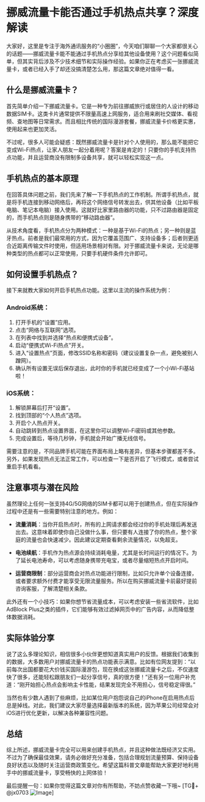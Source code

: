 # 挪威流量卡能否通过手机热点共享？深度解读

大家好，这里是专注于海外通讯服务的“小圈圈”，今天咱们聊聊一个大家都很关心的话题——挪威流量卡能不能通过手机热点分享给其他设备使用？这个问题看似简单，但其实背后涉及不少技术细节和实际操作经验。如果你正在考虑买一张挪威流量卡，或者已经入手了却还没搞清楚怎么用，那这篇文章绝对值得一看。

## 什么是挪威流量卡？

首先简单介绍一下挪威流量卡。它是一种专为前往挪威旅行或居住的人设计的移动数据SIM卡。这类卡片通常提供不限量高速上网服务，适合用来刷社交媒体、看视频、查地图等日常需求。而且相比传统的国际漫游套餐，挪威流量卡价格更实惠，使用起来也更加灵活。

不过呢，很多人可能会疑惑：既然挪威流量卡是针对个人使用的，那么能不能把它变成Wi-Fi热点，让家人朋友一起分着用呢？答案是肯定的！只要你的手机支持热点功能，并且运营商没有限制多设备共享，就可以轻松实现这一点。

## 手机热点的基本原理

在回答具体问题之前，我们先来了解一下手机热点的工作机制。所谓手机热点，就是将手机连接到移动网络后，再将这个网络信号转发出去，供其他设备（比如平板电脑、笔记本电脑）接入使用。这就好比家里路由器的功能，只不过路由器是固定的，而手机热点则是随身携带的“移动路由器”。

从技术角度看，手机热点分为两种模式：一种是基于Wi-Fi的热点；另一种则是蓝牙热点。前者是我们最常用的方式，因为它覆盖范围广、支持设备多；后者则更适合近距离传输文件时使用，但适用场景相对有限。对于挪威流量卡来说，无论是哪种类型的热点都可以正常使用，只要手机硬件条件允许即可。

## 如何设置手机热点？

接下来就教大家如何开启手机热点功能。这里以主流的操作系统为例：

### Android系统：
1. 打开手机的“设置”应用。
2. 点击“网络与互联网”选项。
3. 在列表中找到并选择“热点和便携式设备”。
4. 启动“便携式Wi-Fi热点”开关。
5. 进入“设置热点”页面，修改SSID名称和密码（建议设置复杂一点，避免被别人蹭网）。
6. 确认所有设置无误后保存退出，此时你的手机就已经变成了一个小Wi-Fi基站啦！

### iOS系统：
1. 解锁屏幕后打开“设置”。
2. 找到顶部的“个人热点”选项。
3. 开启个人热点开关。
4. 自动跳转到热点设置界面，在这里你可以调整Wi-Fi密码或其他参数。
5. 完成设置后，等待几秒钟，手机就会开始广播无线信号。

需要注意的是，不同品牌手机可能在界面布局上略有差异，但基本步骤都差不多。另外，如果发现热点无法正常工作，可以检查一下是否开启了飞行模式，或者尝试重启手机看看。

## 注意事项与潜在风险

虽然理论上任何一张支持4G/5G网络的SIM卡都可以用于创建热点，但在实际操作过程中还是有一些需要特别注意的地方。例如：

- **流量消耗**：当你开启热点时，所有的上网请求都会经过你的手机处理后再发送出去。这意味着即使你自己没做什么事，但只要有人连接了你的热点，整个家庭的流量也会快速减少。因此建议定期查看剩余流量情况，以免超支。
  
- **电池续航**：手机作为热点源会持续消耗电量，尤其是长时间运行的情况下。为了延长电池寿命，可以考虑随身携带充电宝，或者尽量缩短热点开启时间。

- **运营商限制**：部分运营商会对热点功能进行限制，比如只允许单个设备连接，或者要求额外付费才能享受无限流量服务。所以在购买挪威流量卡前最好提前咨询客服，了解清楚相关条款。

此外还有一个小技巧：如果你想节省流量成本，可以考虑安装一些省流软件，比如AdBlock Plus之类的插件，它们能够有效过滤掉网页中的广告内容，从而降低整体数据消耗。

## 实际体验分享

说了这么多理论知识，相信很多小伙伴更想知道真实用户的反馈。根据我们收集到的数据，大多数用户对挪威流量卡的热点功能表示满意。比如有位网友提到：“以前每次出国都要花大价钱买国际漫游包，现在换成这张挪威流量卡之后，不仅速度快了很多，还能轻松跟朋友们一起分享信号，真的很方便！”还有另一位用户补充道：“刚开始担心热点会影响主卡性能，结果发现完全不用担心，信号稳定得很。”

当然也有少数人遇到了些麻烦，比如某位用户抱怨说自己的iPhone在启用热点后总是掉线。对此，我们建议大家尽量选择最新版本的系统，因为苹果公司经常会对iOS进行优化更新，以解决各种兼容性问题。

## 总结

综上所述，挪威流量卡完全可以用来创建手机热点，并且这种做法既经济又实用。不过为了确保最佳效果，请务必做好充分准备，包括合理规划流量预算、保持设备良好状态以及随时关注运营商政策变化。希望这篇科普文章能帮助大家更好地利用手中的挪威流量卡，享受畅快的上网体验！

最后提醒一句：如果你觉得这篇文章对你有所帮助，不妨点赞收藏一下哦~ [TG💪+ @jx0703 ![Image](https://github.com/user-attachments/assets/dbca1d08-cadb-493c-b0ec-ad6f7a83f270)]